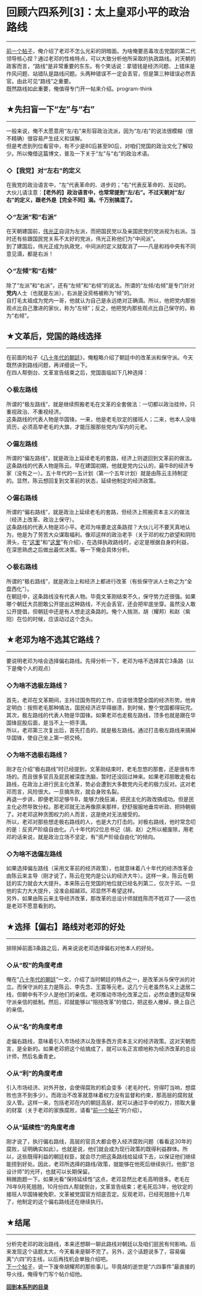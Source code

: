 # 回顾六四系列[3]：太上皇邓小平的政治路线 

-----

 [前一个帖子](https://program-think.blogspot.com/2011/06/june-fourth-incident-2.html)，俺介绍了老邓不怎么光彩的阴暗面。为啥俺要恶毒攻击党国的第二代领导核心捏？通过老邓的性格特点，可以大致分析他所采取的执政路线。对天朝的政客而言，“路线”是非常重要的东东。有个笑话说：拿错钱是经济问题、上错床是作风问题、站错队是路线问题。头两种错误不一定会丢官，但是第三种错误必然丢官。由此可见“路线”之重要。  
 既然路线如此重要，俺值得专门开一帖来介绍。program-think  
   
   
 ## ★先扫盲一下“左”与“右”
-------------

  
 一般来说，俺不太愿意用“左/右”来形容政治流派，因为“左/右”的说法很模糊（很不精确）很容易产生歧义和误解。  
 但是考虑到列位看官中，有不少是80后甚至90后，对咱们党国的政治文化了解较少。所以俺借这篇博文，普及一下关于“左”与“右”的政治术语。  
   
 ### ◇【我党】对“左右”的定义

  
 在我党的政治语言中，“左”代表革命的、进步的；“右”代表反革命的、反动的。  
 大伙儿请注意：**【老外的】政治语言中，也常常提到“左/右”。不过天朝对“左/右”的定义，跟老外是【完全不同】滴。千万别搞混了。** 
   
 ### ◇“左派”和“右派”

  
 在天朝建国前，[伟光正](https://zh.wikipedia.org/wiki/%E5%AF%B9%E4%B8%AD%E5%9B%BD%E5%85%B1%E4%BA%A7%E5%85%9A%E7%9A%84%E8%B4%AC%E7%A7%B0)自诩为左派，而把国民党以及亲国民党的党派视为右派。当时还有些跟国民党关系不太好的党派，伟光正称他们为“中间派”。  
 到了建国后，伟光正成为执政党，中间派的定义就取消了——凡是和裆中央有不同意见滴，都是右派！  
   
 ### ◇“左倾”和“右倾”

  
 除了“左派”和“右派”，还有“左倾”和“右倾”的说法。所谓的“左倾/右倾”是专门针对**党内**人士（也就是左派），右派是没资格被称为“倾”的。  
 自打毛太祖成为党内一哥，他就认为自己是永远绝对正确滴。所以，他把党内那些观点比自己激进的家伙，称为“左倾”；反之，他把党内那些观点比自己保守的，称为“右倾”。  
   
   
 ## ★文革后，党国的路线选择
------------

  
 在前面的帖子《[八十年代的朝廷](https://program-think.blogspot.com/2011/06/june-fourth-incident-1.html)》，俺粗略介绍了朝廷中的改革派和保守派。今天既然讲到路线问题，再详细说一下。  
 在四人帮倒台、文革宣告结束之后，党国面临如下几种选择：  
   
 ### ◇极左路线

  
 所谓的“极左路线”，就是继续照搬老毛在文革的全套做法：一切都以政治挂帅，只重视政治、不重视经济。  
 这条路线的代表人物是华国锋。一来，他是老毛钦定的接班人；二来，他本人没啥资历，必须高举老毛的大旗，才能压服那些党内/军内的元老。  
   
 ### ◇偏左路线

  
 所谓的“偏左路线”，就是政治上延续老毛的套路，经济上则退回到文革前的做法。  
 这条路线的代表人物是陈云。早在建国初期，他就是党内公认的，最牛B的经济专家（没有之一）。五十年代的一五计划（第一个五年计划）就是由陈云主持制定的。显然，陈云想回复到文革前的状态，延续他制定的经济政策。  
   
 ### ◇偏右路线

  
 所谓的“偏右路线”，就是政治上延续老毛的套路，但经济上照搬资本主义的做法（经济上改革、政治上保守）。  
 这条路线的代表人物是邓小平。老邓为啥要走这条路捏？大伙儿可不要天真地认为，他是为了劳苦大众谋取福利。像邓这样的政治老手（关于邓的权力欲望和阴险滑头，在“[这里](https://program-think.blogspot.com/2011/06/june-fourth-incident-2.html)”和“[这里](https://program-think.blogspot.com/2011/06/politician-integrity.html)”有介绍），在选择执政路线时，必定是根据自身的利益，在深思熟虑之后做出最优决策。等一下俺会具体分析。  
   
 ### ◇极右路线

  
 所谓的“极右路线”，就是政治上和经济上都进行改革（有些保守派人士称之为“全盘西化”）。  
 在朝廷中，这条路线没有代表人物。毕竟文革刚结束不久，保守势力还很强。如果哪个朝廷大员胆敢公开提出这种路线，不光会丢官，还会把牢底坐穿。虽然没人敢公开提倡，但朝廷中还是有人想走这条路的。俺个人揣测，胡（耀邦）和赵（紫阳）在位的时候，应该动过这个念头。  
   
   
 ## ★老邓为啥不选其它路线？
------------

  
 要说明老邓为啥会选择偏右路线。先得分析一下，老邓为啥不选择其它3条路（以下是俺个人的观点）  
   
 ### ◇为啥不选极左路线？

  
 首先，老邓在文革期间，主持过国务院的工作，应该很清楚全国的经济形势。他肯定明白：按照老毛那种搞法，国民经济迟早得崩溃，到时候，整个党国都得玩完。  
 其次，极左路线的代表人物是华国锋。如果老邓也走极左路线，顶多也就是跟在华国锋屁股后面，是当不上一把手滴。  
 所以，老邓第三次复出后，首先打击的，就是极左路线。通过打击极左路线来搞掉华国锋，使自己坐上第一把交椅。  
   
 ### ◇为啥不选极右路线？

  
 刚才在介绍“极右路线”时已经提到，文革刚结束时，老毛忽悠的那套，还是很有市场的。而且很多官员及屁民被深度洗脑，暂时还没回过神来。如果老邓胆敢走极右路线，在政治上进行民主化改革，势必会遭到大多数党内元老的极力反对。这对老邓而言，风险很大。一旦搞失败，就会身败名裂。  
 再退一步讲，即便老邓足够牛B，能够力挽狂澜，把民主化的政改搞成功。但是民主化必然导致分权。那老邓就无法再像原来那样，舒舒服服地垂帘听政、把持朝纲了。对老邓这种贪图权力的人而言，这是绝对无法接受的。  
 所以，老邓对那些想走极右路线的人，也是大力打击的。对极右路线，他时常念叨的是：反资产阶级自由化。八十年代的2位总书记（胡、赵）之所以被废除，用老邓的话来说，就是政治立场不坚定，有“资产阶级自由化”的倾向。  
   
 ### ◇为啥不选偏左路线

  
 如果选择偏左路线（采用文革前的经济政策），也就意味着八十年代的经济改革会由陈云来主导（刚才说了，陈云在党内是公认的经济大牛）。这样一来，陈云在朝廷的实力就会大大提升。本来陈云在党国的地位就已经名列第二，仅次于邓。一旦他的实力大大提升，没准会超越邓。邓显然不希望这样。  
 另外，如果由陈云来主导经济改革，那改革的总设计师就姓陈而不姓邓了——这也是老邓不愿意看到的。  
   
   
 ## ★选择【偏右】路线对老邓的好处
---------------

  
 排除掉前面3条路之后，再来说说老邓选择偏右对他本人的好处。  
   
 ### ◇从“权”的角度考虑

  
 俺在“[八十年代的朝廷](https://program-think.blogspot.com/2011/06/june-fourth-incident-1.html)”一文，介绍了当时朝廷的特点之一，是改革派与保守派的对立。而保守派的主力是陈云、李先念、王震等元老。这几个元老虽然名义上退居二线，但朝中有不少人是他们的亲信。老邓推动市场化改革之后，必然会遭到这帮保守派亲信的抵制。然后，邓就能够以“阻挠改革”的借口，把这些人撤掉，换上自己的亲信。  
   
 ### ◇从“名”的角度考虑

  
 走偏右路线，意味着引入市场经济以及很多西方资本主义的经济政策。这对天朝而言，是全新的。如果老邓把这个给搞成了，就可以名正言顺地称为经济改革的总设计师，然后名垂青史。  
   
 ### ◇从“利”的角度考虑

  
 引入市场经济、对外开放，会使得腐败的机会变多（老毛时代，穷得叮当响，想腐败也贪不到多少）。而政治不改革就意味着权力没有监督和约束，那高层的腐败就没人管。这样一来，包括老邓在内的朝廷高层，就可以通过手中的权力，捞取大量的财富（关于老邓的家族腐败，请看“[前一个帖子](https://program-think.blogspot.com/2011/06/june-fourth-incident-2.html)”的介绍）。  
   
 ### ◇从“延续性”的角度考虑

  
 刚才说了，执行偏右路线，高层的官员大都会卷入经济腐败问题（看看这30年的腐败，证明确实如此）。也就是说，他们就会成为现行政策的既得利益群体。所以，这些既得利益的朝廷权臣，就会尽力把这条路线给延续下去，以保证他们继续能捞到好处。因此，老邓所选择的路线/政策，就能够在他死后继续执行。他那“总设计师”的光环，也就可以长期保留。  
 稍微跑题一下。如果光看“保持延续性”这点，老邓显然比老毛高明很多。老毛在76年9月死翘翘，10月份四人帮就倒台，文革宣告结束；老毛死后3年，他钦定的接班人华国锋被免职，文革被党国官方彻底否定。反观老邓，已经死翘翘十几年了，他制定的这个偏右路线还在继续执行。  
   
   
 ## ★结尾
---

  
 分析完老邓的政治路线，本来还想聊一聊此路线对朝廷以及咱们屁民有何影响。后来发现这个话题太大，今天看来是聊不完了。另外，这个话题说多了，容易偏离“六四”的主线，以后再找机会单独介绍吧。  
 [下一个帖子](https://program-think.blogspot.com/2011/07/june-fourth-incident-4.html)，说一下废帝胡耀邦的那些事儿。毕竟胡的逝世是“六四事件”最直接的导火线，俺得专门写个帖介绍他。  
   
   
 [**回到本系列的目录**](https://program-think.blogspot.com/2011/06/june-fourth-incident-0.html#index) 